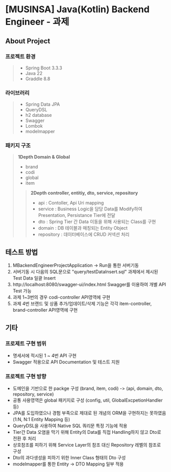 # [MUSINSA] Java(Kotlin) Backend Engineer - 과제

## About Project
### 프로젝트 환경
>* Spring Boot 3.3.3
>* Java 22
>* Graddle 8.8

### 라이브러리
>* Spring Data JPA
>* QueryDSL
>* h2 database
>* Swagger
>* Lombok
>* modelmapper 

### 패키지 구조
> **1Depth Domain & Global**
>* brand
>* codi
>* global
>* item
>> **2Depth controller, entitiy, dto, service, repository**
>>* api : Contoller, Api Uri mapping
>>* service : Business Logic을 담당 Data를 Modify하여 Presentation, Persistance Tier에 전달
>>* dto : Spring Tier 간 Data 이동을 위해 사용되는 Class를 구현
>>* domain : DB 테이블과 매칭되는 Entity Object
>>* repository : 데이터베이스에 CRUD 커넥션 처리

## 테스트 방법
1. MBackendEngineerProjectApplication -> Run을 통한 서버기동
2. 서버기동 시 다음의 SQL문으로 "query/testDataInsert.sql" 과제에서 제시된 Test Data 일괄 Insert
3. http://localhost:8080/swagger-ui/index.html Swagger를 이용하여 개별 API Test 가능
4. 과제 1~3번의 경우 codi-controller API영역에 구현
5. 과제 4번 브랜드 및 상품 추가/업데이트/삭제 기능은 각각 item-controller, brand-controller API영역에 구현


## 기타
### 프로제트 구현 범위
* 명세서에 적시된 1 ~ 4번 API 구현
* Swagger 적용으로 API Documentation 및 테스트 지원


### 프로젝트 구현 방향
* 도메인을 기반으로 한 packge 구성 (brand, item, codi) -> (api, domain, dto, repository, service)
* 공통 사용영역은 global 패키지로 구성 (config, util, GlobalExcpetionHandler 등)
* JPA를 도입하였으나 경험 부족으로 제대로 된 개념의 ORM을 구현하지는 못하였음 (1:N, N:1 Entity Mapping 등)
* QueryDSL을 사용하여 Native SQL 쿼리문 특정 기능에 적용
* Tier간 Data 오염을 막기 위해 Entity의 Data를 직접 Handling하지 않고 Dto로 전환 후 처리
* 상호참조를 피하기 위해 Service Layer의 참조 대신 Repository 레벨의 참조로 구성
* Dto의 과다생성을 피하기 위한 Inner Class 형태의 Dto 구성
* modelmapper를 통한 Entity -> DTO Mapping 일부 적용


